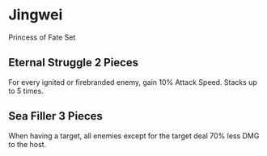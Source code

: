# Jingwei

Princess of Fate Set

## Eternal Struggle 2 Pieces

For every ignited or firebranded enemy, gain 10% Attack Speed. Stacks up to 5 times.

## Sea Filler 3 Pieces

When having a target, all enemies except for the target deal 70% less DMG to the host.